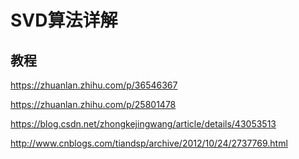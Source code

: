 SVD算法详解
=====

## 教程

https://zhuanlan.zhihu.com/p/36546367

https://zhuanlan.zhihu.com/p/25801478

https://blog.csdn.net/zhongkejingwang/article/details/43053513

http://www.cnblogs.com/tiandsp/archive/2012/10/24/2737769.html
